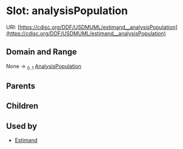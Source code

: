 
# Slot: analysisPopulation




URI: [https://cdisc.org/DDF/USDMUML/estimand__analysisPopulation](https://cdisc.org/DDF/USDMUML/estimand__analysisPopulation)


## Domain and Range

None &#8594;  <sub>0..1</sub> [AnalysisPopulation](AnalysisPopulation.md)

## Parents


## Children


## Used by

 * [Estimand](Estimand.md)
